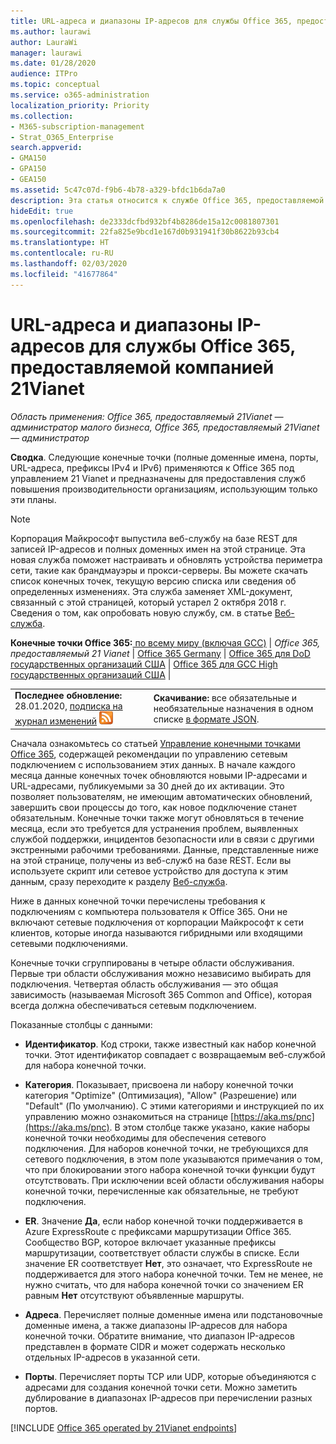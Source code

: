 ```yaml
---
title: URL-адреса и диапазоны IP-адресов для службы Office 365, предоставляемой компанией 21Vianet
ms.author: laurawi
author: LauraWi
manager: laurawi
ms.date: 01/28/2020
audience: ITPro
ms.topic: conceptual
ms.service: o365-administration
localization_priority: Priority
ms.collection:
- M365-subscription-management
- Strat_O365_Enterprise
search.appverid:
- GMA150
- GPA150
- GEA150
ms.assetid: 5c47c07d-f9b6-4b78-a329-bfdc1b6da7a0
description: Эта статья относится к службе Office 365, предоставляемой компанией 21Vianet в Китае. В ней перечислены URL-адреса и диапазоны IP-адресов, используемые в службе Office 365, предоставляемой компанией 21Vianet.
hideEdit: true
ms.openlocfilehash: de2333dcfbd932bf4b8286de15a12c0081807301
ms.sourcegitcommit: 22fa825e9bcd1e167d0b931941f30b8622b93cb4
ms.translationtype: HT
ms.contentlocale: ru-RU
ms.lasthandoff: 02/03/2020
ms.locfileid: "41677864"
---
```

# <a name="urls-and-ip-address-ranges-for-office-365-operated-by-21vianet"></a>URL-адреса и диапазоны IP-адресов для службы Office 365, предоставляемой компанией 21Vianet

 *Область применения: Office 365, предоставляемый 21Vianet — администратор малого бизнеса, Office 365, предоставляемый 21Vianet — администратор*

**Сводка**. Следующие конечные точки (полные доменные имена, порты, URL-адреса, префиксы IPv4 и IPv6) применяются к Office 365 под управлением 21 Vianet и предназначены для предоставления служб повышения производительности организациям, использующим только эти планы.
  
> [!NOTE]
> Корпорация Майкрософт выпустила веб-службу на базе REST для записей IP-адресов и полных доменных имен на этой странице. Эта новая служба поможет настраивать и обновлять устройства периметра сети, такие как брандмауэры и прокси-серверы. Вы можете скачать список конечных точек, текущую версию списка или сведения об определенных изменениях. Эта служба заменяет XML-документ, связанный с этой страницей, который устарел 2 октября 2018 г. Сведения о том, как опробовать новую службу, см. в статье [Веб-служба](office-365-ip-web-service.md).
  
 **Конечные точки Office 365:**[ по всему миру (включая GCC)](urls-and-ip-address-ranges.md)  | *Office 365, предоставляемый 21 Vianet* | [Office 365 Germany](office-365-germany-endpoints.md) | [Office 365 для DoD государственных организаций США](office-365-u-s-government-dod-endpoints.md) | [Office 365 для GCC High государственных организаций США](office-365-u-s-government-gcc-high-endpoints.md) |
  
|||
|:-----|:-----|
|**Последнее обновление:** 28.01.2020, [подписка на журнал изменений](https://endpoints.office.com/version/China?allversions=true&format=rss&clientrequestid=b10c5ed1-bad1-445f-b386-b919946339a7) ![RSS](media/5dc6bb29-25db-4f44-9580-77c735492c4b.png)|**Скачивание:** все обязательные и необязательные назначения в одном списке [в формате JSON](https://endpoints.office.com/endpoints/China?clientrequestid=b10c5ed1-bad1-445f-b386-b919946339a7).  <br/> |

Сначала ознакомьтесь со статьей [Управление конечными точками Office 365](managing-office-365-endpoints.md), содержащей рекомендации по управлению сетевым подключением с использованием этих данных. В начале каждого месяца данные конечных точек обновляются новыми IP-адресами и URL-адресами, публикуемыми за 30 дней до их активации. Это позволяет пользователям, не имеющим автоматических обновлений, завершить свои процессы до того, как новое подключение станет обязательным. Конечные точки также могут обновляться в течение месяца, если это требуется для устранения проблем, выявленных службой поддержки, инцидентов безопасности или в связи с другими экстренными рабочими требованиями. Данные, представленные ниже на этой странице, получены из веб-служб на базе REST. Если вы используете скрипт или сетевое устройство для доступа к этим данным, сразу переходите к разделу [Веб-служба](office-365-ip-web-service.md).

Ниже в данных конечной точки перечислены требования к подключениям с компьютера пользователя к Office 365. Они не включают сетевые подключения от корпорации Майкрософт к сети клиентов, которые иногда называются гибридными или входящими сетевыми подключениями.

Конечные точки сгруппированы в четыре области обслуживания. Первые три области обслуживания можно независимо выбирать для подключения. Четвертая область обслуживания — это общая зависимость (называемая Microsoft 365 Common and Office), которая всегда должна обеспечиваться сетевым подключением.

Показанные столбцы с данными:

- **Идентификатор**. Код строки, также известный как набор конечной точки. Этот идентификатор совпадает с возвращаемым веб-службой для набора конечной точки.

- **Категория**. Показывает, присвоена ли набору конечной точки категория "Optimize" (Оптимизация), "Allow" (Разрешение) или "Default" (По умолчанию). С этими категориями и инструкцией по их управлению можно ознакомиться на странице [https://aka.ms/pnc](https://aka.ms/pnc). В этом столбце также указано, какие наборы конечной точки необходимы для обеспечения сетевого подключения. Для наборов конечной точки, не требующихся для сетевого подключения, в этом поле указываются примечания о том, что при блокировании этого набора конечной точки функции будут отсутствовать. При исключении всей области обслуживания наборы конечной точки, перечисленные как обязательные, не требуют подключения.

- **ER**. Значение **Да**, если набор конечной точки поддерживается в Azure ExpressRoute с префиксами маршрутизации Office 365. Сообщество BGP, которое включает указанные префиксы маршрутизации, соответствует области службы в списке. Если значение ER соответствует **Нет**, это означает, что ExpressRoute не поддерживается для этого набора конечной точки. Тем не менее, не нужно считать, что для набора конечной точки со значением ER равным **Нет** отсутствуют объявленные маршруты.

- **Адреса**. Перечисляет полные доменные имена или подстановочные доменные имена, а также диапазоны IP-адресов для набора конечной точки. Обратите внимание, что диапазон IP-адресов представлен в формате CIDR и может содержать несколько отдельных IP-адресов в указанной сети.
 
- **Порты**. Перечисляет порты TCP или UDP, которые объединяются с адресами для создания конечной точки сети. Можно заметить дублирование в диапазонах IP-адресов при перечислении разных портов.

[!INCLUDE [Office 365 operated by 21Vianet endpoints](./includes/office-365-operated-by-21vianet-endpoints.md)]


